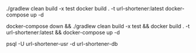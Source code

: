 ./gradlew clean build -x test
docker build . -t url-shortener:latest
docker-compose up -d

docker-compose down && ./gradlew clean build -x test && docker build . -t url-shortener:latest && docker-compose up -d

psql -U url-shortener-usr -d url-shortener-db
